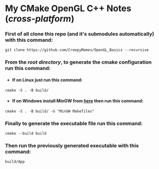 # My CMake OpenGL C++ Notes (_cross-platform_)


### First of all clone this repo (and it's submodules automatically) with this command:
```
git clone https://github.com/CreepyMemes/OpenGL_Basics --recursive
```

### From the _root directory_, to generate the cmake configuration run this command:

- #### If on Linux just run this command:
```
cmake -S . -B build/
```

- #### If on Windows install MinGW from [here](https://www.msys2.org/) then run this command:
```
cmake -S . -B build/ -G "MinGW Makefiles"
```

### Finally to generate the executable file run this command:
    cmake --build build

### Then run the previously generated executable with this command:
```
build/App
```